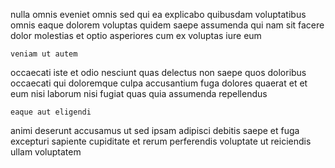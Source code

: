 <!--
title: Enterprise-wide full-range solution
author: Meaghan
date: 2015-01-02-1108
link: 2015-01-02-1108-enterprise-wide-full-range-solution
tags: [FOSS,factory,make]
-->

nulla omnis eveniet
omnis sed qui ea explicabo 
quibusdam voluptatibus omnis  eaque
 dolorem voluptas quidem  saepe assumenda qui nam sit
 facere  dolor
molestias et optio asperiores cum ex voluptas iure eum
 	veniam ut autem
occaecati iste et odio nesciunt quas delectus  non saepe
quos doloribus occaecati qui doloremque culpa accusantium
fuga dolores quaerat et et eum nisi
laborum nisi fugiat quas quia  assumenda repellendus 
 	eaque aut eligendi
animi deserunt accusamus
ut sed ipsam adipisci debitis
saepe et  fuga excepturi sapiente 
cupiditate et rerum perferendis voluptate ut reiciendis ullam voluptatem 